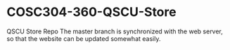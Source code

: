 # COSC304-360-QSCU-Store
QSCU Store Repo
The master branch is synchronized with the web server, so that the website can be updated somewhat easily.

